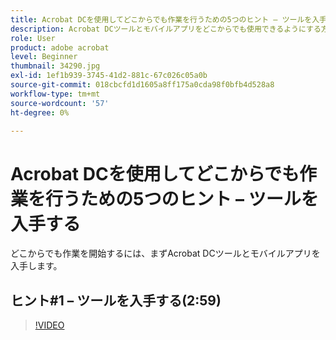 ```yaml
---
title: Acrobat DCを使用してどこからでも作業を行うための5つのヒント – ツールを入手する
description: Acrobat DCツールとモバイルアプリをどこからでも使用できるようにする方法
role: User
product: adobe acrobat
level: Beginner
thumbnail: 34290.jpg
exl-id: 1ef1b939-3745-41d2-881c-67c026c05a0b
source-git-commit: 018cbcfd1d1605a8ff175a0cda98f0bfb4d528a8
workflow-type: tm+mt
source-wordcount: '57'
ht-degree: 0%

---
```


# Acrobat DCを使用してどこからでも作業を行うための5つのヒント – ツールを入手する

どこからでも作業を開始するには、まずAcrobat DCツールとモバイルアプリを入手します。

## ヒント#1 – ツールを入手する(2:59)

>[!VIDEO](https://video.tv.adobe.com/v/34290)

